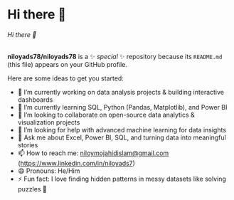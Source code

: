 # Hi there 👋
###### Hi there 👋
**niloyads78/niloyads78** is a ✨ _special_ ✨ repository because its `README.md` (this file) appears on your GitHub profile.

Here are some ideas to get you started:  

- 🔭 I’m currently working on data analysis projects & building interactive dashboards  
- 🌱 I’m currently learning SQL, Python (Pandas, Matplotlib), and Power BI  
- 👯 I’m looking to collaborate on open-source data analytics & visualization projects  
- 🤔 I’m looking for help with advanced machine learning for data insights  
- 💬 Ask me about Excel, Power BI, SQL, and turning data into meaningful stories  
- 📫 How to reach me: niloymojahidislam@gmail.com
  (https://www.linkedin.com/in/niloyads7)  
- 😄 Pronouns: He/Him  
- ⚡ Fun fact: I love finding hidden patterns in messy datasets like solving puzzles 🧩
